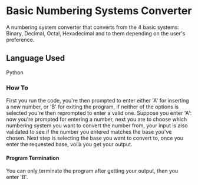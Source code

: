 # Basic Numbering Systems Converter
A numbering system converter that converts from the 4 basic systems: Binary, Decimal, Octal, Hexadecimal and to them depending on the user's preference.
## Language Used
Python
### How To
First you run the code, you're then prompted to enter either 'A' for inserting a new number, or 'B' for exiting the program, if neither of the options is selected you're then reprompted to enter a valid one.
Suppose you enter 'A':  now you're prompted for entering a number, next you are to choose which numbering system you want to convert the number from, your input is also validated to see if the number you entered matches the base you've chosen.
Next step is selecting the base you want to convert to, once you enter the requested base, voilà you get your output.
#### Program Termination
You can only terminate the program after getting your output, then you enter 'B'.

